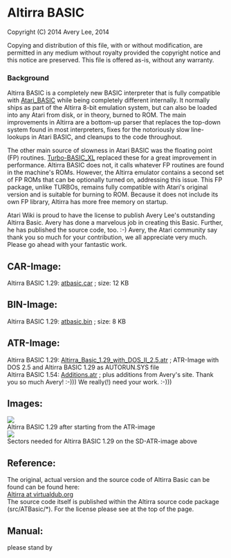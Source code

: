 # Altirra BASIC  
Copyright (C) 2014 Avery Lee, 2014  
  
Copying and distribution of this file, with or without modification, are permitted in any medium without royalty provided the copyright notice and this notice are preserved. This file is offered as-is, without any warranty.  
  
### Background  
Altirra BASIC is a completely new BASIC interpreter that is fully compatible with [Atari_BASIC](../Atari_BASIC/index.md) while being completely different internally. It normally ships as part of the Altirra 8-bit emulation system, but can also be loaded into any Atari from disk, or in theory, burned to ROM. The main improvements in Altirra are a bottom-up parser that replaces the top-down system found in most interpreters, fixes for the notoriously slow line-lookups in Atari BASIC, and cleanups to the code throughout.  
  
The other main source of slowness in Atari BASIC was the floating point (FP) routines. [Turbo-BASIC_XL](../Turbo-BASIC_XL/index.md) replaced these for a great improvement in performance. Altirra BASIC does not, it calls whatever FP routines are found in the machine's ROMs. However, the Altirra emulator contains a second set of FP ROMs that can be optionally turned on, addressing this issue. This FP package, unlike TURBOs, remains fully compatible with Atari's original version and is suitable for burning to ROM. Because it does not include its own FP library, Altirra has more free memory on startup.  
  
Atari Wiki is proud to have the license to publish Avery Lee's outstanding Altirra Basic. Avery has done a marvelous job in creating this Basic. Further, he has published the source code, too. :-) Avery, the Atari community say thank you so much for your contribution, we all appreciate very much. Please go ahead with your fantastic work.  
## CAR-Image:  
Altirra BASIC 1.29: [atbasic.car](attachments/atbasic.car) ; size: 12 KB  
## BIN-Image:  
Altirra BASIC 1.29: [atbasic.bin](attachments/atbasic.bin) ; size: 8 KB  
## ATR-Image:  
Altirra BASIC 1.29: [Altirra_Basic_1.29_with_DOS_II_2.5.atr](attachments/Altirra_Basic_1.29_with_DOS_II_2.5.atr) ; ATR-Image with DOS 2.5 and Altirra BASIC 1.29 as AUTORUN.SYS file  
Altirra BASIC 1.54: [Additions.atr](attachments/Additions.atr) ; plus additions from Avery's site. Thank you so much Avery! :-))) We really(!) need your work. :-)))  
## Images:  
![](attachments/Altirra1.jpg)  
Altirra BASIC 1.29 after starting from the ATR-image  
![](attachments/Altirra2.jpg)  
Sectors needed for Altirra BASIC 1.29 on the SD-ATR-image above  
## Reference:  
The original, actual version and the source code of Altirra Basic can be found can be found here:  
[Altirra at virtualdub.org](http://www.virtualdub.org/altirra.html)  
The source code itself is published within the Altirra source code package (src/ATBasic/*). For the license please see at the top of the page.  
## Manual:  
please stand by  
  
